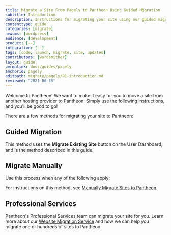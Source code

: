 ```yaml
---
title: Migrate a Site From Pagely to Pantheon Using Guided Migration
subtitle: Introduction
description: Instructions for migrating your site using our guided migration process.
contenttype: guide
categories: [migrate]
newcms: [wordpress]
audience: [development]
product: [--]
integration: [--]
tags: [code, launch, migrate, site, updates]
contributors: [wordsmither]
layout: guide
permalink: docs/guides/pagely
anchorid: pagely
editpath: migrate/pagely/01-introduction.md
reviewed: "2021-06-15"
---
```


Welcome to Pantheon!  We want to make it easy for you to move a site from another hosting provider to Pantheon.  Simply use the following instructions, and you'll be good to go!

There are a few methods for migrating your site to Pantheon:

## Guided Migration

This method uses the **Migrate Existing Site** button on the User Dashboard, and is the method described in this guide.

## Migrate Manually

Use this process when any of the following apply:

<Partial file="migrate/manual-when-all.md" />
<Partial file="migrate/manual-when-wordpress.md" />

For instructions on this method, see [Manually Migrate Sites to Pantheon](/migrate-manual).

## Professional Services

Pantheon's Professional Services team can migrate your site for you. Learn more about our [Website Migration Service](https://pantheon.io/professional-services/website-migrations?docs) and how we can help you migrate one or hundreds of sites to Pantheon.

